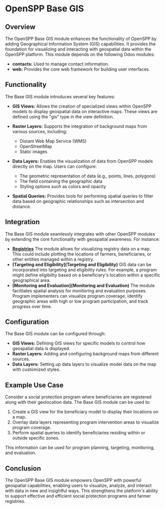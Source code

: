# OpenSPP Base GIS

## Overview

The OpenSPP Base GIS module enhances the functionality of OpenSPP by adding Geographical Information System (GIS) capabilities. It provides the foundation for visualizing and interacting with geospatial data within the OpenSPP platform. This module depends on the following Odoo modules:

- **contacts:**  Used to manage contact information.
- **web:** Provides the core web framework for building user interfaces.

## Functionality

The Base GIS module introduces several key features:

- **GIS Views:**  Allows the creation of specialized views within OpenSPP models to display geospatial data on interactive maps. These views are defined using the "gis" type in the view definition.

- **Raster Layers:**  Supports the integration of background maps from various sources, including:
    - Distant Web Map Service (WMS)
    - OpenStreetMap
    - Static images

- **Data Layers:**  Enables the visualization of data from OpenSPP models directly on the map. Users can configure:
    - The geometric representation of data (e.g., points, lines, polygons)
    - The field containing the geographic data
    - Styling options such as colors and opacity

- **Spatial Queries:** Provides tools for performing spatial queries to filter data based on geographic relationships such as intersection and distance.

## Integration

The Base GIS module seamlessly integrates with other OpenSPP modules by extending the core functionality with geospatial awareness. For instance:

- **[Registries](Registries)**  The module allows for visualizing registry data on a map. This could include plotting the locations of farmers, beneficiaries, or other entities managed within a registry.
- **[Targeting and Eligibility](Targeting and Eligibility)** GIS data can be incorporated into targeting and eligibility rules. For example, a program might define eligibility based on a beneficiary's location within a specific geographical area.
- **[Monitoring and Evaluation](Monitoring and Evaluation)**  The module facilitates spatial analysis for monitoring and evaluation purposes. Program implementers can visualize program coverage, identify geographic areas with high or low program participation, and track progress over time.

## Configuration

The Base GIS module can be configured through:

- **GIS Views:** Defining GIS views for specific models to control how geospatial data is displayed.
- **Raster Layers:** Adding and configuring background maps from different sources.
- **Data Layers:** Setting up data layers to visualize model data on the map with customized styles.

## Example Use Case

Consider a social protection program where beneficiaries are registered along with their geolocation data. The Base GIS module can be used to:

1.  Create a GIS view for the beneficiary model to display their locations on a map.
2.  Overlay data layers representing program intervention areas to visualize program coverage.
3.  Perform spatial queries to identify beneficiaries residing within or outside specific zones.

This information can be used for program planning, targeting, monitoring, and evaluation.

## Conclusion

The OpenSPP Base GIS module empowers OpenSPP with powerful geospatial capabilities, enabling users to visualize, analyze, and interact with data in new and insightful ways. This strengthens the platform's ability to support effective and efficient social protection programs and farmer registries.
